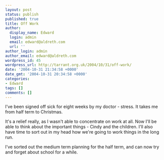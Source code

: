 ```yaml
---
layout: post
status: publish
published: true
title: Off Work
author:
  display_name: Edward
  login: admin
  email: edward@aldreth.com
  url: ''
author_login: admin
author_email: edward@aldreth.com
wordpress_id: 45
wordpress_url: http://tarrant.org.uk/2004/10/31/off-work/
date: '2004-10-31 21:34:58 +0000'
date_gmt: '2004-10-31 20:34:58 +0000'
categories:
- Edward
tags: []
comments: []
---
```


I\'ve been signed off sick for eight weeks by my doctor - stress. It
takes me from half term to Christmas.

It\'s a relief really, as I wasn\'t able to concentrate on work at all.
Now I\'ll be able to think about the important things - Cindy and the
children. I\'ll also have time to sort out in my head how we\'re going
to work things in the long run.

I\'ve sorted out the medium term planning for the half term, and can now
try and forget about school for a while.

